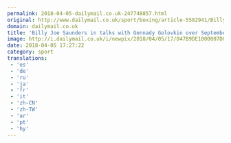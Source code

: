 ```yaml
---
permalink: 2018-04-05-dailymail.co.uk-247748857.html
original: http://www.dailymail.co.uk/sport/boxing/article-5582941/Billy-Joe-Saunders-talks-Gennady-Golovkin-September-bout.html?ITO=1490&ns_mchannel=rss&ns_campaign=1490
domain: dailymail.co.uk
title: 'Billy Joe Saunders in talks with Gennady Golovkin over September bout'
image: http://i.dailymail.co.uk/i/newpix/2018/04/05/17/047B9DE1000007D0-0-image-a-37_1522944061958.jpg
date: 2018-04-05 17:27:22
category: sport
translations: 
 - 'es'
 - 'de'
 - 'ru'
 - 'ja'
 - 'fr'
 - 'it'
 - 'zh-CN'
 - 'zh-TW'
 - 'ar'
 - 'pt'
 - 'hy'
---
```


